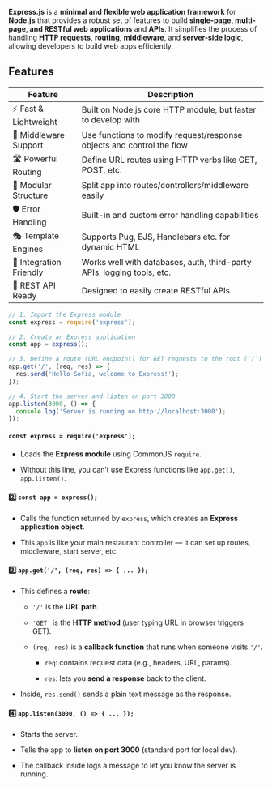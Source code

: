 **Express.js** is a **minimal and flexible web application framework** for **Node.js** that provides a robust set of features to build **single-page, multi-page, and RESTful web applications** and **APIs**. It simplifies the process of handling **HTTP requests**, **routing**, **middleware**, and **server-side logic**, allowing developers to build web apps efficiently.

## Features
| Feature                 | Description                                                            |
| ----------------------- | ---------------------------------------------------------------------- |
| ⚡ Fast & Lightweight    | Built on Node.js core HTTP module, but faster to develop with          |
| 🧩 Middleware Support   | Use functions to modify request/response objects and control the flow  |
| 🛣️ Powerful Routing    | Define URL routes using HTTP verbs like GET, POST, etc.                |
| 🧱 Modular Structure    | Split app into routes/controllers/middleware easily                    |
| 🛡️ Error Handling      | Built-in and custom error handling capabilities                        |
| 🎭 Template Engines     | Supports Pug, EJS, Handlebars etc. for dynamic HTML                    |
| 🔐 Integration Friendly | Works well with databases, auth, third-party APIs, logging tools, etc. |
| 🔄 REST API Ready       | Designed to easily create RESTful APIs                                 |

```js
// 1. Import the Express module
const express = require('express');

// 2. Create an Express application
const app = express();

// 3. Define a route (URL endpoint) for GET requests to the root ('/')
app.get('/', (req, res) => {
  res.send('Hello Sofia, welcome to Express!');
});

// 4. Start the server and listen on port 3000
app.listen(3000, () => {
  console.log('Server is running on http://localhost:3000');
});

```

#### `const express = require('express');`

- Loads the **Express module** using CommonJS `require`.
    
- Without this line, you can’t use Express functions like `app.get()`, `app.listen()`.
    

#### 2️⃣ `const app = express();`

- Calls the function returned by `express`, which creates an **Express application object**.
    
- This `app` is like your main restaurant controller — it can set up routes, middleware, start server, etc.
    

#### 3️⃣ `app.get('/', (req, res) => { ... });`

- This defines a **route**:
    
    - `'/'` is the **URL path**.
        
    - `'GET'` is the **HTTP method** (user typing URL in browser triggers GET).
        
    - `(req, res)` is a **callback function** that runs when someone visits `'/'`.
        
        - `req`: contains request data (e.g., headers, URL, params).
            
        - `res`: lets you **send a response** back to the client.
            
- Inside, `res.send()` sends a plain text message as the response.
    

#### 4️⃣ `app.listen(3000, () => { ... });`

- Starts the server.
    
- Tells the app to **listen on port 3000** (standard port for local dev).
    
- The callback inside logs a message to let you know the server is running.